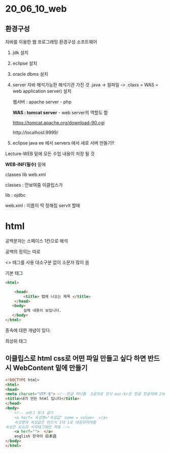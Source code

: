 # 20_06_10_web

## 환경구성

자바를 이용한 웹 프로그래밍 환경구성 소프트웨어 

1. jdk 설치

2. eclipse 설치

3.  oracle dbms 설치

4. server 자바 해석가능한 해석기관 가진 것 .java -> 컬파일 -> .class = WAS = web application server) 설치

   웹서버 : apache server - php 

   **WAS : tomcat server** -  web server의 역할도 함

   https://tomcat.apache.org/download-90.cgi

   http://localhost:9999/

5. eclipse java ee 에서 servers 에서 새로 서버 만들기!!

Lecture-WEB  밑에 모든 수업 내용이 저장 될 것

**WEB-INF(필수)** 밑에

classes lib web.xml

classes : 안보여줌 이클립스가

lib  :  ojdbc

web.xml : 이름이 딱 정해짐 servlt 할때

# html

공백문자는 스페이스 1칸으로 해석

공백의 정의는 따로

<> 태그를 사용 대소구분 없이 소문자 많이 씀

기본 태그 

```html
<html>

	<head>
		<title> 탭에 나오는 제목 </title>	
	</head>
​	<body>
    	실제 내용이 보입니다.
​	</body>
</html>
```



종속에 대한 개념이 있다.

최상위 태그 



## 이클립스로 html css로 어떤 파일 만들고 싶다 하면 반드시 WebContent 밑에 만들기



```html
<!DOCTYPE html>
<html>
<head>
<meta charset="UTF-8"> <!--한글 하나를  3글자로 인식 euc-kr은 한글 한글자에 2바이트--> 
<title>내가 만든 html 입니다</title>
</head>
<body>
	<!-- a태그 링크 걸기 
	<a herf= 속성명="속성값" name = value>  </a> 
	속성명과 속성값은 반드시 1대 1로 대응되어야함
속성은 요소의 시작태그에만 적용 -->
	<a herf="">  </a>
	english 한국어 日本語
</body>
</html>
```

